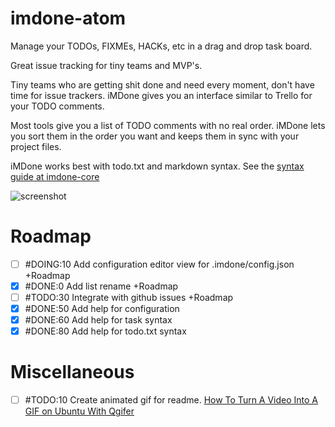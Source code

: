 # imdone-atom

Manage your TODOs, FIXMEs, HACKs, etc in a drag and drop task board.

Great issue tracking for tiny teams and MVP's.

Tiny teams who are getting shit done and need every moment, don't have time for issue trackers.  iMDone gives you an interface similar to Trello for your TODO comments.

Most tools give you a list of TODO comments with no real order.  iMDone lets you sort them in the order you want and keeps them in sync with your project files.

iMDone works best with todo.txt and markdown syntax.  See the [syntax guide at imdone-core](https://github.com/imdone/imdone-core#task-formats)

![screenshot](https://cloud.githubusercontent.com/assets/233505/8759929/bf40f3b2-2cc8-11e5-9db7-203bf8db1f74.png)

# Roadmap
- [ ] #DOING:10 Add configuration editor view for .imdone/config.json +Roadmap  
- [x] #DONE:0 Add list rename +Roadmap
- [ ] #TODO:30 Integrate with github issues +Roadmap
- [x] #DONE:50 Add help for configuration
- [x] #DONE:60 Add help for task syntax
- [x] #DONE:80 Add help for todo.txt syntax

# Miscellaneous
- [ ] #TODO:10 Create animated gif for readme. [How To Turn A Video Into A GIF on Ubuntu With Qgifer](http://www.omgubuntu.co.uk/2013/08/how-to-create-a-gif-from-video-on-ubuntu-with-qgifer)
